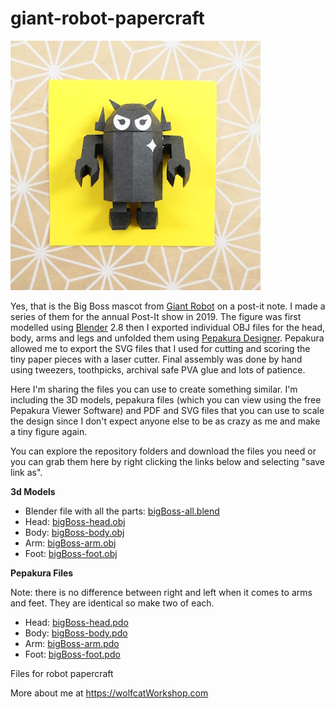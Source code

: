 # giant-robot-papercraft

![big boss](/images/giantRobot-papercraft.jpg)


Yes, that is the Big Boss mascot from [Giant Robot](https://www.giantrobot.com/) on a post-it note. I made 
a series of them for the annual Post-It show in 2019. The figure was first modelled using [Blender](https://www.blender.org/) 2.8 
then I exported individual OBJ files for the head, body, arms and legs and unfolded them using [Pepakura Designer](https://tamasoft.co.jp/pepakura-en/). Pepakura allowed me to export the SVG files that I used for cutting and scoring the tiny
paper pieces with a laser cutter. Final assembly was done by hand using tweezers, toothpicks, archival safe PVA glue and lots
of patience. 

Here I'm sharing the files you can use to create something similar. I'm including the 3D models, pepakura files (which you can view using the free Pepakura Viewer Software) and PDF and SVG files that you can use to scale the design since I don't expect anyone else to be as crazy as me and make a tiny figure again. 

You can explore the repository folders and download the files you need or you can grab them here by right clicking the links below and selecting "save link as".

**3d Models**

* Blender file with all the parts: [bigBoss-all.blend](/3d-models/bigBoss-all.blend)
* Head: [bigBoss-head.obj](/3d-models/bigBoss-head.obj)
* Body: [bigBoss-body.obj](/3d-models/bigBoss-body.obj)
* Arm: [bigBoss-arm.obj](/3d-models/bigBoss-arm.obj)
* Foot: [bigBoss-foot.obj](/3d-models/bigBoss-foot.obj)

**Pepakura Files**

Note: there is no difference between right and left when it comes to arms and feet. They are identical so make two of each.

* Head: [bigBoss-head.pdo](/pepakura-files/bigBoss-head.pdo)
* Body: [bigBoss-body.pdo](/pepakura-files/bigBoss-body.pdo)
* Arm: [bigBoss-arm.pdo](/pepakura-files/bigBoss-arm.pdo)
* Foot: [bigBoss-foot.pdo](/pepakura-files/bigBoss-foot.pdo)

[    ](/pepakura-files   )

Files for robot papercraft


More about me at https://wolfcatWorkshop.com
